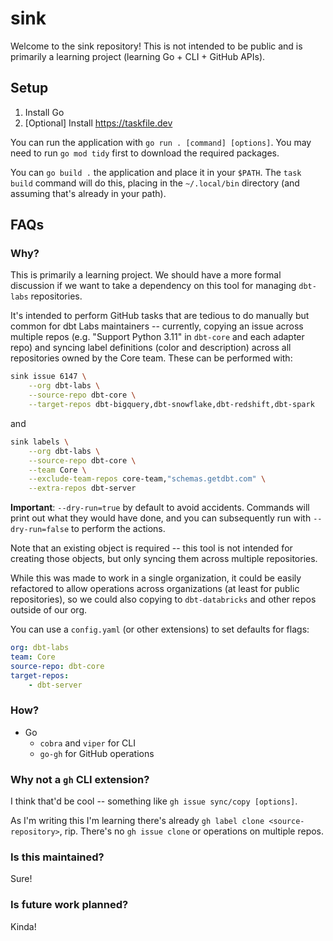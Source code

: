 # sink

Welcome to the sink repository! This is not intended to be public and is primarily a learning project (learning Go + CLI + GitHub APIs).

## Setup

1. Install Go
2. [Optional] Install https://taskfile.dev

You can run the application with `go run . [command] [options]`. You may need to run `go mod tidy` first to download the required packages.

You can `go build .` the application and place it in your `$PATH`. The `task build` command will do this, placing in the `~/.local/bin` directory (and assuming that's already in your path).

## FAQs

### Why?

This is primarily a learning project. We should have a more formal discussion if we want to take a dependency on this tool for managing `dbt-labs` repositories.

It's intended to perform GitHub tasks that are tedious to do manually but common for dbt Labs maintainers -- currently, copying an issue across multiple repos (e.g. "Support Python 3.11" in `dbt-core` and each adapter repo) and syncing label definitions (color and description) across all repositories owned by the Core team. These can be performed with:

```bash
sink issue 6147 \
    --org dbt-labs \
    --source-repo dbt-core \
    --target-repos dbt-bigquery,dbt-snowflake,dbt-redshift,dbt-spark
```

and

```bash
sink labels \
    --org dbt-labs \
    --source-repo dbt-core \
    --team Core \
    --exclude-team-repos core-team,"schemas.getdbt.com" \
    --extra-repos dbt-server
```

**Important**: `--dry-run=true` by default to avoid accidents. Commands will print out what they would have done, and you can subsequently run with `--dry-run=false` to perform the actions.

Note that an existing object is required -- this tool is not intended for creating those objects, but only syncing them across multiple repositories.

While this was made to work in a single organization, it could be easily refactored to allow operations across organizations (at least for public repositories), so we could also copying to `dbt-databricks` and other repos outside of our org.

You can use a `config.yaml` (or other extensions) to set defaults for flags:

```yaml
org: dbt-labs
team: Core
source-repo: dbt-core
target-repos:
    - dbt-server
```

### How?

- Go
    - `cobra` and `viper` for CLI
    - `go-gh` for GitHub operations

### Why not a `gh` CLI extension?

I think that'd be cool -- something like `gh issue sync/copy [options]`.

As I'm writing this I'm learning there's already `gh label clone <source-repository>`, rip. There's no `gh issue clone` or operations on multiple repos.

### Is this maintained?

Sure!

### Is future work planned?

Kinda!

